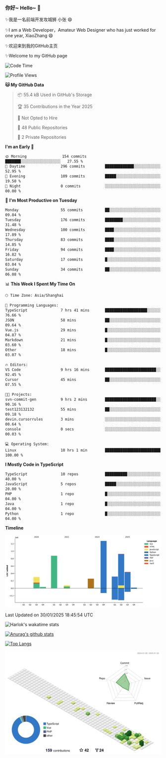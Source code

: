 ### 你好~ Hello~ 👋

✨我是一名前端开发攻城狮 小张 😄

✨I am a Web Developer，Amateur Web Designer who has just worked for one year, XiaoZhang 😄

✨欢迎来到我的GitHub主页

✨Welcome to my GitHub page
<!--
**7148505/7148505** is a ✨ _special_ ✨ repository because its `README.md` (this file) appears on your GitHub profile.

Here are some ideas to get you started:

- 🔭 I’m currently working on ...
- 🌱 I’m currently learning ...
- 👯 I’m looking to collaborate on ...
- 🤔 I’m looking for help with ...
- 💬 Ask me about ...
- 📫 How to reach me: ...
- 😄 Pronouns: ...
- ⚡ Fun fact: ...
-->

<!--START_SECTION:waka-->
![Code Time](http://img.shields.io/badge/Code%20Time-2%2C638%20hrs%2050%20mins-blue)

![Profile Views](http://img.shields.io/badge/Profile%20Views-3-blue)

**🐱 My GitHub Data** 

> 📦 55.4 kB Used in GitHub's Storage 
 > 
> 🏆 35 Contributions in the Year 2025
 > 
> 🚫 Not Opted to Hire
 > 
> 📜 48 Public Repositories 
 > 
> 🔑 2 Private Repositories 
 > 
**I'm an Early 🐤** 

```text
🌞 Morning                154 commits         ███████░░░░░░░░░░░░░░░░░░   27.55 % 
🌆 Daytime                296 commits         █████████████░░░░░░░░░░░░   52.95 % 
🌃 Evening                109 commits         █████░░░░░░░░░░░░░░░░░░░░   19.50 % 
🌙 Night                  0 commits           ░░░░░░░░░░░░░░░░░░░░░░░░░   00.00 % 
```
📅 **I'm Most Productive on Tuesday** 

```text
Monday                   55 commits          ██░░░░░░░░░░░░░░░░░░░░░░░   09.84 % 
Tuesday                  176 commits         ████████░░░░░░░░░░░░░░░░░   31.48 % 
Wednesday                100 commits         ████░░░░░░░░░░░░░░░░░░░░░   17.89 % 
Thursday                 83 commits          ████░░░░░░░░░░░░░░░░░░░░░   14.85 % 
Friday                   94 commits          ████░░░░░░░░░░░░░░░░░░░░░   16.82 % 
Saturday                 17 commits          █░░░░░░░░░░░░░░░░░░░░░░░░   03.04 % 
Sunday                   34 commits          ██░░░░░░░░░░░░░░░░░░░░░░░   06.08 % 
```


📊 **This Week I Spent My Time On** 

```text
🕑︎ Time Zone: Asia/Shanghai

💬 Programming Languages: 
TypeScript               7 hrs 41 mins       ███████████████████░░░░░░   76.66 % 
JSON                     58 mins             ██░░░░░░░░░░░░░░░░░░░░░░░   09.64 % 
Vue.js                   29 mins             █░░░░░░░░░░░░░░░░░░░░░░░░   04.87 % 
Markdown                 21 mins             █░░░░░░░░░░░░░░░░░░░░░░░░   03.60 % 
Other                    18 mins             █░░░░░░░░░░░░░░░░░░░░░░░░   03.07 % 

🔥 Editors: 
VS Code                  9 hrs 16 mins       ███████████████████████░░   92.45 % 
Cursor                   45 mins             ██░░░░░░░░░░░░░░░░░░░░░░░   07.55 % 

🐱‍💻 Projects: 
svn-commit-gen           9 hrs 2 mins        ███████████████████████░░   90.16 % 
test123132132            55 mins             ██░░░░░░░░░░░░░░░░░░░░░░░   09.18 % 
devin.cursorrules        3 mins              ░░░░░░░░░░░░░░░░░░░░░░░░░   00.64 % 
console                  0 secs              ░░░░░░░░░░░░░░░░░░░░░░░░░   00.03 % 

💻 Operating System: 
Linux                    10 hrs 1 min        █████████████████████████   100.00 % 
```

**I Mostly Code in TypeScript** 

```text
TypeScript               10 repos            ██████████░░░░░░░░░░░░░░░   40.00 % 
JavaScript               5 repos             █████░░░░░░░░░░░░░░░░░░░░   20.00 % 
PHP                      1 repo              █░░░░░░░░░░░░░░░░░░░░░░░░   04.00 % 
Java                     1 repo              █░░░░░░░░░░░░░░░░░░░░░░░░   04.00 % 
Python                   1 repo              █░░░░░░░░░░░░░░░░░░░░░░░░   04.00 % 
```



**Timeline**

![Lines of Code chart](https://raw.githubusercontent.com/littleCareless/littleCareless/master/assets/bar_graph.png)


 Last Updated on 30/01/2025 18:45:54 UTC
<!--END_SECTION:waka-->
![Harlok's wakatime stats](https://github-readme-stats.vercel.app/api/wakatime?username=littleCareless)

[![Anurag's github stats](https://github-readme-stats.vercel.app/api?username=littleCareless)](https://github.com/anuraghazra/github-readme-stats)

[![Top Langs](https://github-readme-stats.vercel.app/api/top-langs/?username=littleCareless&layout=compact)](https://github.com/anuraghazra/github-readme-stats)

![](./profile-3d-contrib/profile-green-animate.svg)
